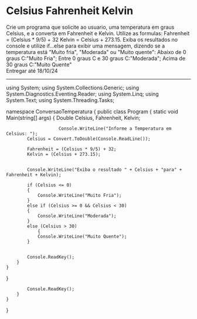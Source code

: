 # Celsius Fahrenheit Kelvin

Crie um programa que solicite ao usuario, uma temperatura em graus Celsius, e a converta em Fahrenheit e Kelvin. Utilize as formulas:
Fahrenheit = (Celsius * 9/5) + 32
Kelvin = Celsius + 273.15. Exiba os resultados no console e utilize if...else para exibir uma mensagem, dizendo se a temperatura está "Muito fria", "Moderada" ou "Muito quente":
Abaixo de 0 graus C:"Muito Fria"; Entre 0 graus C e 30 graus C:"Moderada"; Acima de 30 graus C:"Muito Quente"  
Entregar até 18/10/24
______________________________________________________________________________________________________________________________________________________________________________________________________
using System;
using System.Collections.Generic;
using System.Diagnostics.Eventing.Reader;
using System.Linq;
using System.Text;
using System.Threading.Tasks;

namespace ConversaoTemperatura
{
    public class Program
    {
        static void Main(string[] args)
        {
            Double Celsius, Fahrenheit, Kelvin;


                        Console.WriteLine("Informe a Temperatura em Celsius: ");
            Celsius = Convert.ToDouble(Console.ReadLine());

            Fahrenheit = (Celsius * 9/5) + 32;
            Kelvin = (Celsius + 273.15);


            Console.WriteLine("Exiba o resultado " + Celsius + "para" + Fahrenheit + Kelvin);

            if (Celsius <= 0)
            {
                Console.WriteLine("Muito Fria");
            }
            else if (Celsius >= 0 && Celsius < 30)
            {
                Console.WriteLine("Moderada");
            }
            else (Celsius > 30)
                {
                Console.WriteLine("Muito Quente");
            }


            Console.ReadKey();
        }
    }
}


            Console.ReadKey();
        }
    }
}
